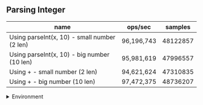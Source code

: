 ## Parsing Integer

|name|ops/sec|samples|
|-|-|-|
|Using parseInt(x, 10) - small number (2 len)|96,196,743|48122857|
|Using parseInt(x, 10) - big number (10 len)|95,981,619|47996557|
|Using + - small number (2 len)|94,621,624|47310835|
|Using + - big number (10 len)|97,472,375|48736207|


<details>
<summary>Environment</summary>

* __Machine:__ linux x64 | 4 vCPUs | 7.6GB Mem
* __Run:__ Thu Sep 04 2025 18:33:58 GMT+0000 (Coordinated Universal Time)
* __Node:__ `v22.19.0`
</details>

<!--
{"environment":{"platform":"linux","arch":"x64","cpus":4,"totalMemory":7.597843170166016},"benchmarks":[{"name":"Using parseInt(x, 10) - small number (2 len)","samples":48122857,"opsSec":96196743.31627348},{"name":"Using parseInt(x, 10) - big number (10 len)","samples":47996557,"opsSec":95981619.04933941},{"name":"Using + - small number (2 len)","samples":47310835,"opsSec":94621624.5816202},{"name":"Using + - big number (10 len)","samples":48736207,"opsSec":97472375.40093935}]}-->
